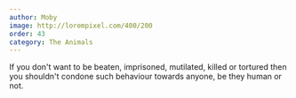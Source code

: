 ```yaml
---
author: Moby
image: http://lorempixel.com/400/200
order: 43
category: The Animals
---
```


If you don't want to be beaten, imprisoned, mutilated, killed or tortured then you shouldn't condone such behaviour towards anyone, be they human or not.
